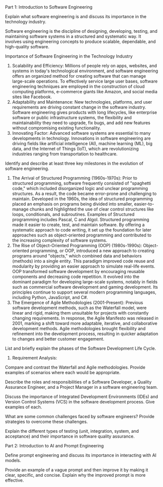 Part 1: Introduction to Software Engineering

Explain what software engineering is and discuss its importance in the technology industry.

Software engineering is the discipline of designing, developing, testing, and maintaining software systems in a structured and systematic way. It involves using engineering concepts to produce scalable, dependable, and high-quality software.

Importance of Software Engineering in the Technology Industry
1. Scalability and Efficiency: Millions of people rely on apps, websites, and systems in today's technological environment, and software engineering offers an organized method for creating software that can manage large-scale operations. To effectively service large user bases, software engineering techniques are employed in the construction of cloud computing platforms, e-commerce giants like Amazon, and social media sites like Facebook.
2. Adaptability and Maintenance: New technologies, platforms, and user requirements are driving constant change in the software industry. Software engineering gives products with long lifecycles, like enterprise software or public infrastructure systems, the flexibility and maintainability they need to upgrade, fix bugs, and add new features without compromising existing functionality.
3. Innovating Factor: Advanced software systems are essential to many developments in technology. Innovations in software engineering are driving fields like artificial intelligence (AI), machine learning (ML), big data, and the Internet of Things (IoT), which are revolutionizing industries ranging from transportation to healthcare.

Identify and describe at least three key milestones in the evolution of software engineering.
1. The Arrival of Structured Programming (1960s-1970s): Prior to structured programming, software frequently consisted of "spaghetti code," which included disorganized logic and unclear programming structures. As a result, the code became error-prone and challenging to maintain. Developed in the 1960s, the idea of structured programming placed an emphasis on programs being divided into smaller, easier-to-manage chunks and highlighted the use of clear control structures like loops, conditionals, and subroutines. Examples of Structured programming includes Pascal, C and Algol. Structured programming made it easier to create, test, and maintain software. By offering a systematic approach to code writing, it set up the foundation for later approaches such as object-oriented programming and contributed to the increasing complexity of software systems.
2. The Rise of Object-Oriented Programming (OOP) (1980s-1990s): Object-oriented programming, or OOP, introduced a new approach to creating programs around "objects," which combined data and behaviors (methods) into a single entity. This paradigm improved code reuse and modularity by providing an easier approach to simulate real-life events. OOP transformed software development by encouraging reusable components and decreasing code repetition. It evolved into the dominant paradigm for developing large-scale systems, notably in fields such as commercial software development and gaming development. Its principles continue to support several modern programming languages, including Python, JavaScript, and C#.
3. The Emergence of Agile Methodologies (2001-Present): Previous software development methods, such as the Waterfall model, were linear and rigid, making them unsuitable for projects with constantly changing requirements. In response, the Agile Manifesto was released in 2001, marking a shift toward more adaptable, iterative, and collaborative development methods. Agile methodologies brought flexibility and refinement into the development process, resulting in quicker adaptation to changes and better customer engagement.

List and briefly explain the phases of the Software Development Life Cycle.
1. Requirement Analysis: 

Compare and contrast the Waterfall and Agile methodologies. Provide examples of scenarios where each would be appropriate.


Describe the roles and responsibilities of a Software Developer, a Quality Assurance Engineer, and a Project Manager in a software engineering team.


Discuss the importance of Integrated Development Environments (IDEs) and Version Control Systems (VCS) in the software development process. Give examples of each.


What are some common challenges faced by software engineers? Provide strategies to overcome these challenges.


Explain the different types of testing (unit, integration, system, and acceptance) and their importance in software quality assurance.




Part 2: Introduction to AI and Prompt Engineering


Define prompt engineering and discuss its importance in interacting with AI models.


Provide an example of a vague prompt and then improve it by making it clear, specific, and concise. Explain why the improved prompt is more effective.


<!---
IzyDizzy/IzyDizzy is a ✨ special ✨ repository because its `README.md` (this file) appears on your GitHub profile.
You can click the Preview link to take a look at your changes.
--->
